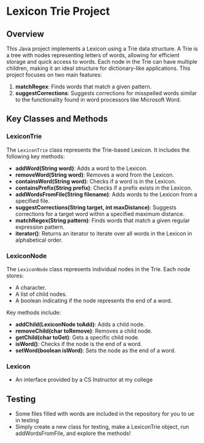 # Lexicon Trie Project

## Overview

This Java project implements a Lexicon using a Trie data structure. A Trie is a tree with nodes representing letters of words, allowing for efficient storage and quick access to words. Each node in the Trie can have multiple children, making it an ideal structure for dictionary-like applications. This project focuses on two main features:
1. **matchRegex**: Finds words that match a given pattern.
2. **suggestCorrections**: Suggests corrections for misspelled words similar to the functionality found in word processors like Microsoft Word.

## Key Classes and Methods

### LexiconTrie

The `LexiconTrie` class represents the Trie-based Lexicon. It includes the following key methods:

- **addWord(String word)**: Adds a word to the Lexicon.
- **removeWord(String word)**: Removes a word from the Lexicon.
- **containsWord(String word)**: Checks if a word is in the Lexicon.
- **containsPrefix(String prefix)**: Checks if a prefix exists in the Lexicon.
- **addWordsFromFile(String filename)**: Adds words to the Lexicon from a specified file.
- **suggestCorrections(String target, int maxDistance)**: Suggests corrections for a target word within a specified maximum distance.
- **matchRegex(String pattern)**: Finds words that match a given regular expression pattern.
- **iterator()**: Returns an iterator to iterate over all words in the Lexicon in alphabetical order.

### LexiconNode

The `LexiconNode` class represents individual nodes in the Trie. Each node stores:
- A character.
- A list of child nodes.
- A boolean indicating if the node represents the end of a word.

Key methods include:
- **addChild(LexiconNode toAdd)**: Adds a child node.
- **removeChild(char toRemove)**: Removes a child node.
- **getChild(char toGet)**: Gets a specific child node.
- **isWord()**: Checks if the node is the end of a word.
- **setWord(boolean isWord)**: Sets the node as the end of a word.

### Lexicon
- An interface provided by a CS Instructor at my college

## Testing
- Some files filled with words are included in the repository for you to ue in testing
- Simply create a new class for testing, make a LexiconTrie object, run addWordsFromFile, and explore the methods!
